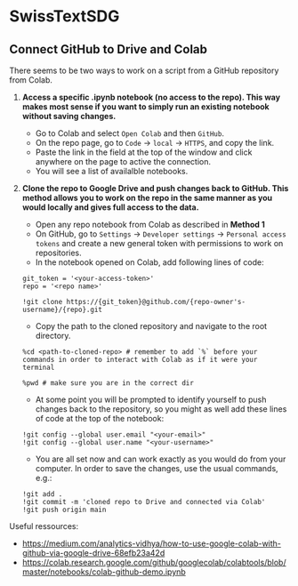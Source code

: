 # SwissTextSDG

## Connect GitHub to Drive and Colab
There seems to be two ways to work on a script from a GitHub repository from Colab.


1. **Access a specific .ipynb notebook (no access to the repo). This way makes most sense if you want to simply run an existing notebook without saving changes.**
   * Go to Colab and select `Open Colab` and then `GitHub`.
   * On the repo page, go to `Code` -> `local` -> `HTTPS`, and copy the link.
   * Paste the link in the field at the top of the window and click anywhere on the page to active the connection.
   * You will see a list of availalble notebooks.
     
2. **Clone the repo to Google Drive and push changes back to GitHub. This method allows you to work on the repo in the same manner as you would locally and gives full access to the data.**
   * Open any repo notebook from Colab as described in **Method 1**
   * On GitHub, go to `Settings` -> `Developer settings` -> `Personal access tokens` and create a new general token with permissions to work on repositories.
   * In the notebook opened on Colab, add following lines of code:
   ```
   git_token = '<your-access-token>'
   repo = '<repo name>'
   
   !git clone https://{git_token}@github.com/{repo-owner's-username}/{repo}.git
   ```
   * Copy the path to the cloned repository and navigate to the root directory.
   ```
   %cd <path-to-cloned-repo> # remember to add `%` before your commands in order to interact with Colab as if it were your terminal

   %pwd # make sure you are in the correct dir
   ```
   * At some point you will be prompted to identify yourself to push changes back to the repository, so you might as well add these lines of code at the top of the notebook:
   ```
   !git config --global user.email "<your-email>"
   !git config --global user.name "<your-username>"
   ```
   * You are all set now and can work exactly as you would do from your computer. In order to save the changes, use the usual commands, e.g.:
   ```
   !git add .
   !git commit -m 'cloned repo to Drive and connected via Colab'
   !git push origin main
   ```


Useful ressources:
* https://medium.com/analytics-vidhya/how-to-use-google-colab-with-github-via-google-drive-68efb23a42d
* https://colab.research.google.com/github/googlecolab/colabtools/blob/master/notebooks/colab-github-demo.ipynb
